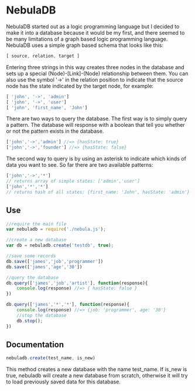 NebulaDB
======
NebulaDB started out as a logic programming language but I decided to make it into a database because it would be my first, and there seemed to be many limitations of a graph based logic programming language.    
NebulaDB uses a simple graph based schema that looks like this:
```javascript
[ source, relation, target ]
```
Entering three strings in this way creates three nodes in the database and sets up a special (Node)-[Link]-(Node) relationship between them. You can also use the symbol '->' in the relation position to indicate that the source node has the state indicated by the target node, for example:
```javascript
[ 'john', '->', 'admin']
[ 'john', '->', 'user']
[ 'john', 'first_name', 'John']
```
There are two ways to query the database. The first way is to simply query a pattern. The database will response with a boolean that tell you whether or not the pattern exists in the database.
```javascript
['john','->','admin'] //=> {hasState: true}
['john','->','founder'] //=> {hasState: false}
```
The second way to query is by using an asterisk to indicate which kinds of data you want to see. So far there are two available patterns:
```javascript
['john','->','*'] 
// returns array of simple states: ['admin','user']
['john','*','*']  
// returns hash of all states: {first_name: 'John', hasState: 'admin'}
```
Use
---
```javascript
//require the main file
var nebuladb = require('./nebula.js');

//create a new database
var db = nebuladb.create('testdb', true);

//save some records
db.save(['james','job','programmer'])
db.save(['james','age','30'])

//query the database
db.query(['james','job','artist'], function(response){
	console.log(response) //=> { hasState: false }
})

db.query(['james','*','*'], function(response){
	console.log(response) //=> {job: 'programmer', age: '30'}
	//stop the database
	db.stop();
})
```
Documentation
-------------
```javascript
nebuladb.create(test_name, is_new)
```
This method creates a new database with the name test_name. If is_new is true, nebuladb will create a new database from scratch, otherwise it will try to load previously saved data for this database.    
